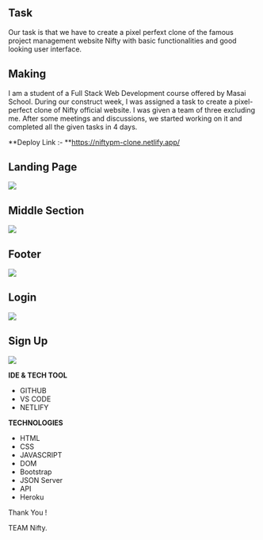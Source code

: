 ## Task

Our task is that we have to create a pixel perfext clone of the famous project management  website Nifty with basic functionalities and good looking user interface.

## Making

I am a student of a Full Stack Web Development course offered by Masai School. During our construct week, I was assigned a task to create a pixel-perfect clone of Nifty official website. I was given a team of three excluding me. After some meetings and discussions, we started working on it and completed all the given tasks in 4 days.

**Deploy Link :- **https://niftypm-clone.netlify.app/ 

## Landing Page

<img src="https://cdn.hashnode.com/res/hashnode/image/upload/v1662833370616/KFNq4_SUR.png" />

## Middle Section

<img src="https://cdn.hashnode.com/res/hashnode/image/upload/v1662833535314/0yGLaNdAn.png"/>

## Footer

<img src="https://cdn.hashnode.com/res/hashnode/image/upload/v1662833594271/Bwsnudcty.png"/>

## Login

<img src="https://cdn.hashnode.com/res/hashnode/image/upload/v1662833696055/PrDlusHYN.png"/>

## Sign Up

<img src="https://cdn.hashnode.com/res/hashnode/image/upload/v1662833755056/ARHD9I5BX.png"/>


**IDE & TECH TOOL**

- GITHUB
- VS CODE
- NETLIFY

**TECHNOLOGIES**


- HTML
- CSS
- JAVASCRIPT
- DOM
- Bootstrap
- JSON Server 
- API
- Heroku

Thank You !

TEAM Nifty.
